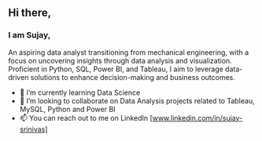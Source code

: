 ## Hi there,

### I am Sujay,

An aspiring data analyst transitioning from mechanical engineering, with a focus on uncovering insights through data analysis and visualization. Proficient in Python, SQL, Power BI, and Tableau, I aim to leverage data-driven solutions to enhance decision-making and business outcomes.

- 🌱 I’m currently learning Data Science
- 👯 I’m looking to collaborate on Data Analysis projects related to Tableau, MySQL, Python and Power BI
- 📫 You can reach out to me on LinkedIn [www.linkedin.com/in/sujay-srinivas]

